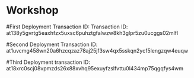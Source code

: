 # Workshop
#First Deployment Transaction ID: Transaction ID: at138y5gvrtg5eaxhfzx5uxsc6puhztgfalwzw8kh3glpr5zu0ucggs02mlfl

#Second Deployment Transaction ID: at1uvcmg458wn20a6hzcqzaz78aj25jf3sw4qx5sskqn2ycf5lengzqw4euqw

#Third Deployment transaction ID: at18xrc0scj08vpmzds26x88xvhq95exuyfzslfvttu0l434mp75qgqfys4wm
